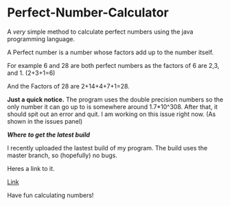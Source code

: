 # Perfect-Number-Calculator
A *very* simple method to calculate perfect numbers using the java programming language.

A Perfect number is a number whose factors add up to the number itself.

For example 6 and 28 are both perfect numbers as the factors of 6 are 2,3, and 1. (2+3+1=6)

And the Factors of 28 are 2+14+4+7+1=28.

**Just a quick notice.**
The program uses the double precision numbers so the only number it can go up to is somewhere around 1.7*10^308. After that, it should spit out an error and quit. I am working on this issue right now. (As shown in the issues panel)

***Where to get the latest build***

I recently uploaded the lastest build of my program. The build uses the master branch, so (hopefully) no bugs.

Heres a link to it. 

[Link](https://github.com/gshirodkar/Perfect-Number-Calculator/releases)


Have fun calculating numbers!




